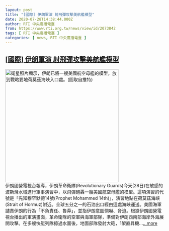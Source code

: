 ```yaml
---
layout: post
title: "[國際] 伊朗軍演 射飛彈攻擊美航艦模型"
date: 2020-07-28T14:38:44.000Z
author: RTI 中央廣播電臺
from: https://www.rti.org.tw/news/view/id/2073842
tags: [ RTI 中央廣播電臺 ]
categories: [ news, RTI 中央廣播電臺 ]
---
```

<!--1595947124000-->
[[國際] 伊朗軍演 射飛彈攻擊美航艦模型](https://www.rti.org.tw/news/view/id/2073842)
------

<div>
<img src="https://static.rti.org.tw/assets/thumbnails/2020/07/27/16b2d644bc2b5fdb456ff1d4e5928d27.jpg" width="360" alt="衛星照片顯示，伊朗已將一艘美國航空母艦的模型，放到戰略要地荷莫茲海峽入口處。(圖取自推特)" title="衛星照片顯示，伊朗已將一艘美國航空母艦的模型，放到戰略要地荷莫茲海峽入口處。(圖取自推特)"><br>伊朗國營電視台報導，伊朗革命衛隊(Revolutionary Guards)今天(28日)在敏感的波斯灣水域進行軍事演習中，以飛彈砲轟一艘美國航空母艦的模型。這項演習的代號是「先知穆罕默德14號(Prophet Mohammed 14th)」，演習地點在荷莫茲海峽(Strait of Hormuz)附近。全球五分之一的石油出口經由這處海峽運送。美國海軍譴責伊朗的行為「不負責任、魯莽」，並指伊朗意圖恫嚇、脅迫。根據伊朗國營電視台播出的軍演畫面，革命衛隊的空軍與海軍部隊，準備對伊朗西南部海岸外海展開攻擊。在多艘快艇列隊掠過水面後，地面部隊發射大砲，1架直昇機...<a target="_blank" href="https://www.rti.org.tw/news/view/id/2073842">...more</a>
</div>
